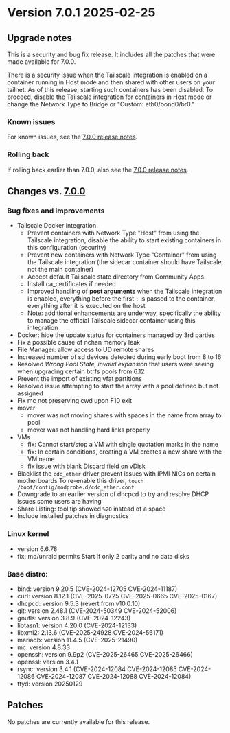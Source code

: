 # Version 7.0.1 2025-02-25

## Upgrade notes

This is a security and bug fix release. It includes all the patches that were made available for 7.0.0.

There is a security issue when the Tailscale integration is enabled on a container running in Host mode and then shared with other users on your tailnet. As of this release, starting such containers has been disabled. To proceed, disable the Tailscale integration for containers in Host mode or change the Network Type to Bridge or "Custom: eth0/bond0/br0."

### Known issues

For known issues, see the [7.0.0 release notes](7.0.0.md#known-issues).

### Rolling back

If rolling back earlier than 7.0.0, also see the [7.0.0 release notes](7.0.0.md#rolling-back).

## Changes vs. [7.0.0](7.0.0.md)

### Bug fixes and improvements

* Tailscale Docker integration
  * Prevent containers with Network Type "Host" from using the Tailscale integration, disable the ability to start existing containers in this configuration (security)
  * Prevent new containers with Network Type "Container" from using the Tailscale integration (the sidecar container should have Tailscale, not the main container)
  * Accept default Tailscale state directory from Community Apps
  * Install ca_certificates if needed
  * Improved handling of **post arguments** when the Tailscale integration is enabled, everything before the first `;` is passed to the container, everything after it is executed on the host
  * Note: additional enhancements are underway, specifically the ability to manage the official Tailscale sidecar container using this integration
* Docker: hide the update status for containers managed by 3rd parties
* Fix a possible cause of nchan memory leak
* File Manager: allow access to UD remote shares
* Increased number of sd devices detected during early boot from 8 to 16
* Resolved *Wrong Pool State, invalid expansion* that users were seeing when upgrading certain btrfs pools from 6.12
* Prevent the import of existing vfat partitions
* Resolved issue attempting to start the array with a pool defined but not assigned
* Fix mc not preserving cwd upon F10 exit
* mover
  * mover was not moving shares with spaces in the name from array to pool
  * mover was not handling hard links properly
* VMs
  * fix: Cannot start/stop a VM with single quotation marks in the name
  * fix: In certain conditions, creating a VM creates a new share with the VM name
  * fix issue with blank Discard field on vDisk
* Blacklist the `cdc_ether` driver prevent issues with IPMI NICs on certain motherboards
  To re-enable this driver, `touch /boot/config/modprobe.d/cdc_ether.conf`
* Downgrade to an earlier version of dhcpcd to try and resolve DHCP issues some users are having
* Share Listing: tool tip showed `%20` instead of a space
* Include installed patches in diagnostics

### Linux kernel

* version 6.6.78
* fix: md/unraid permits Start if only 2 parity and no data disks

### Base distro:

* bind: version 9.20.5 (CVE-2024-12705 CVE-2024-11187)
* curl: version 8.12.1 (CVE-2025-0725 CVE-2025-0665 CVE-2025-0167)
* dhcpcd: version 9.5.3 (revert from v10.0.10)
* git: version 2.48.1 (CVE-2024-50349 CVE-2024-52006)
* gnutls: version 3.8.9 (CVE-2024-12243)
* libtasn1: version 4.20.0 (CVE-2024-12133)
* libxml2: 2.13.6 (CVE-2025-24928 CVE-2024-56171)
* mariadb: version 11.4.5 (CVE-2025-21490)
* mc: version 4.8.33
* openssh: version 9.9p2 (CVE-2025-26465 CVE-2025-26466)
* openssl: version 3.4.1
* rsync: version 3.4.1 (CVE-2024-12084 CVE-2024-12085 CVE-2024-12086 CVE-2024-12087 CVE-2024-12088 CVE-2024-12084)
* ttyd: version 20250129

## Patches

No patches are currently available for this release.

